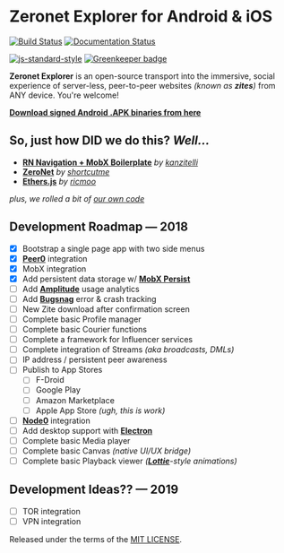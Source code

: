 # Zeronet Explorer for Android & iOS

[![Build Status](https://travis-ci.org/d14na/zeronet-explorer.png?branch=master)](https://travis-ci.org/d14na/zeronet-explorer)
[![Documentation Status](https://readthedocs.org/projects/zeronet-explorer/badge/?version=latest)](https://zeronet-explorer.readthedocs.io/en/latest/?badge=latest)


[![js-standard-style](https://cdn.rawgit.com/feross/standard/master/badge.svg)](https://github.com/feross/standard) [![Greenkeeper badge](https://badges.greenkeeper.io/d14na/zeronet-app.svg)](https://greenkeeper.io/)

**Zeronet Explorer** is an open-source transport into the immersive, social experience of server-less, peer-to-peer websites *(known as **zites**)* from ANY device. You're welcome!

**[Download signed Android .APK binaries from here](https://github.com/d14na/zeronet-explorer/tree/master/bin)**

## So, just how DID we do this? *Well...*

* **[RN Navigation + MobX Boilerplate](https://github.com/kanzitelli/react-native-navigation-mobx-boilerplate)** *by [kanzitelli](https://github.com/kanzitelli)*
* **[ZeroNet](https://github.com/HelloZeroNet/ZeroNet)** *by [shortcutme](https://github.com/shortcutme)*
* **[Ethers.js](https://github.com/ethers-io/ethers.js)** *by [ricmoo](https://github.com/ricmoo)*

*plus, we rolled a bit of [our own code](https://github.com/d14na)*

## Development Roadmap — 2018

* [x] Bootstrap a single page app with two side menus
* [x] **[Peer0](https://github.com/d14na/peer0)** integration
* [x] MobX integration
* [x] Add persistent data storage w/ **[MobX  Persist](https://github.com/pinqy520/mobx-persist)**
* [ ] Add **[Amplitude](https://github.com/euwyn/react-native-amplitude)** usage analytics
* [ ] Add **[Bugsnag](https://github.com/bugsnag/bugsnag-react-native)** error & crash tracking
* [ ] New Zite download after confirmation screen
* [ ] Complete basic Profile manager
* [ ] Complete basic Courier functions
* [ ] Complete a framework for Influencer services
* [ ] Complete integration of Streams *(aka broadcasts, DMLs)*
* [ ] IP address / persistent peer awareness
* [ ] Publish to App Stores
    - [ ] F-Droid
    - [ ] Google Play
    - [ ] Amazon Marketplace
    - [ ] Apple App Store *(ugh, this is work)*
* [ ] **[Node0](https://github.com/d14na/node0)** integration
* [ ] Add desktop support with **[Electron](https://github.com/electron/electron)**
* [ ] Complete basic Media player
* [ ] Complete basic Canvas *(native UI/UX bridge)*
* [ ] Complete basic Playback viewer *(**[Lottie](https://airbnb.design/lottie/)**-style animations)*

## Development Ideas?? — 2019

* [ ] TOR integration
* [ ] VPN integration

Released under the terms of the [MIT LICENSE](LICENSE).
